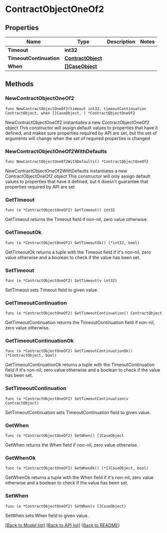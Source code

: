 # ContractObjectOneOf2

## Properties

Name | Type | Description | Notes
------------ | ------------- | ------------- | -------------
**Timeout** | **int32** |  | 
**TimeoutContinuation** | [**ContractObject**](ContractObject.md) |  | 
**When** | [**[]CaseObject**](CaseObject.md) |  | 

## Methods

### NewContractObjectOneOf2

`func NewContractObjectOneOf2(timeout int32, timeoutContinuation ContractObject, when []CaseObject, ) *ContractObjectOneOf2`

NewContractObjectOneOf2 instantiates a new ContractObjectOneOf2 object
This constructor will assign default values to properties that have it defined,
and makes sure properties required by API are set, but the set of arguments
will change when the set of required properties is changed

### NewContractObjectOneOf2WithDefaults

`func NewContractObjectOneOf2WithDefaults() *ContractObjectOneOf2`

NewContractObjectOneOf2WithDefaults instantiates a new ContractObjectOneOf2 object
This constructor will only assign default values to properties that have it defined,
but it doesn't guarantee that properties required by API are set

### GetTimeout

`func (o *ContractObjectOneOf2) GetTimeout() int32`

GetTimeout returns the Timeout field if non-nil, zero value otherwise.

### GetTimeoutOk

`func (o *ContractObjectOneOf2) GetTimeoutOk() (*int32, bool)`

GetTimeoutOk returns a tuple with the Timeout field if it's non-nil, zero value otherwise
and a boolean to check if the value has been set.

### SetTimeout

`func (o *ContractObjectOneOf2) SetTimeout(v int32)`

SetTimeout sets Timeout field to given value.


### GetTimeoutContinuation

`func (o *ContractObjectOneOf2) GetTimeoutContinuation() ContractObject`

GetTimeoutContinuation returns the TimeoutContinuation field if non-nil, zero value otherwise.

### GetTimeoutContinuationOk

`func (o *ContractObjectOneOf2) GetTimeoutContinuationOk() (*ContractObject, bool)`

GetTimeoutContinuationOk returns a tuple with the TimeoutContinuation field if it's non-nil, zero value otherwise
and a boolean to check if the value has been set.

### SetTimeoutContinuation

`func (o *ContractObjectOneOf2) SetTimeoutContinuation(v ContractObject)`

SetTimeoutContinuation sets TimeoutContinuation field to given value.


### GetWhen

`func (o *ContractObjectOneOf2) GetWhen() []CaseObject`

GetWhen returns the When field if non-nil, zero value otherwise.

### GetWhenOk

`func (o *ContractObjectOneOf2) GetWhenOk() (*[]CaseObject, bool)`

GetWhenOk returns a tuple with the When field if it's non-nil, zero value otherwise
and a boolean to check if the value has been set.

### SetWhen

`func (o *ContractObjectOneOf2) SetWhen(v []CaseObject)`

SetWhen sets When field to given value.



[[Back to Model list]](../README.md#documentation-for-models) [[Back to API list]](../README.md#documentation-for-api-endpoints) [[Back to README]](../README.md)


